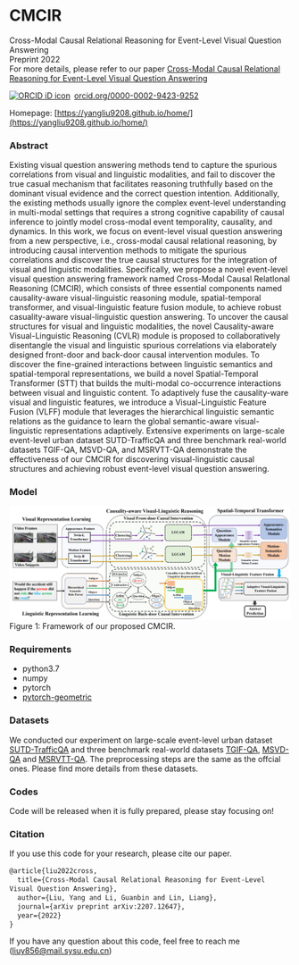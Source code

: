 # CMCIR
Cross-Modal Causal Relational Reasoning for Event-Level Visual Question Answering     
Preprint 2022           
For more details, please refer to our paper [Cross-Modal Causal Relational Reasoning for Event-Level Visual Question Answering](https://arxiv.org/abs/2207.12647)     

<a href="https://orcid.org/0000-0002-9423-9252" target="orcid.widget" rel="noopener noreferrer" style="vertical-align:top;"><img src="https://orcid.org/sites/default/files/images/orcid_16x16.png" style="width:1em;margin-right:.5em;" alt="ORCID iD icon">orcid.org/0000-0002-9423-9252</a>

Homepage: [https://yangliu9208.github.io/home/](https://yangliu9208.github.io/home/)

### Abstract
Existing visual question answering methods tend to capture the spurious correlations from visual and linguistic modalities, and fail to discover the true casual mechanism that facilitates reasoning truthfully based on the dominant visual evidence and the correct question intention. Additionally, the existing methods usually ignore the complex event-level understanding in multi-modal settings that requires a strong cognitive capability of causal inference to jointly model cross-modal event temporality, causality, and dynamics. In this work, we focus on event-level visual question answering from a new perspective, i.e., cross-modal causal relational reasoning, by introducing causal intervention methods to mitigate the spurious correlations and discover the true causal structures for the integration of visual and linguistic modalities. Specifically, we propose a novel event-level visual question answering framework named Cross-Modal Causal RelatIonal Reasoning (CMCIR), which consists of three essential components named causality-aware visual-linguistic reasoning module, spatial-temporal transformer, and visual-linguistic feature fusion module, to achieve robust casuality-aware visual-linguistic question answering. To uncover the causal structures for visual and linguistic modalities, the novel Causality-aware Visual-Linguistic Reasoning (CVLR) module is proposed to collaboratively disentangle the visual and linguistic spurious correlations via elaborately designed front-door and back-door causal intervention modules. To discover the fine-grained interactions between linguistic semantics and spatial-temporal representations, we build a novel Spatial-Temporal Transformer (STT) that builds the multi-modal co-occurrence interactions between visual and linguistic content. To adaptively fuse the causality-ware visual and linguistic features, we introduce a Visual-Linguistic Feature Fusion (VLFF) module that leverages the hierarchical linguistic semantic relations as the guidance to learn the global semantic-aware visual-linguistic representations adaptively. Extensive experiments on large-scale event-level urban dataset SUTD-TrafficQA and three benchmark real-world datasets TGIF-QA, MSVD-QA, and MSRVTT-QA demonstrate the effectiveness of our CMCIR for discovering visual-linguistic causal structures and achieving robust event-level visual question answering.

### Model
![Image](Fig1.png)        
Figure 1: Framework of our proposed CMCIR.        

### Requirements
- python3.7
- numpy
- pytorch
- [pytorch-geometric](https://pytorch-geometric.readthedocs.io/en/latest/notes/installation.html)    

### Datasets
We conducted our experiment on large-scale event-level urban dataset [SUTD-TrafficQA](https://sutdcv.github.io/SUTD-TrafficQA/#/) and three benchmark real-world datasets [TGIF-QA](https://github.com/YunseokJANG/tgif-qa), [MSVD-QA](https://github.com/xudejing/video-question-answering) and [MSRVTT-QA](https://github.com/xudejing/video-question-answering). The preprocessing steps are the same as the offcial ones. Please find more details from these datasets.        

### Codes
Code will be released when it is fully prepared, please stay focusing on!     

### Citation
If you use this code for your research, please cite our paper.      
```
@article{liu2022cross,
  title={Cross-Modal Causal Relational Reasoning for Event-Level Visual Question Answering},
  author={Liu, Yang and Li, Guanbin and Lin, Liang},
  journal={arXiv preprint arXiv:2207.12647},
  year={2022}
}
``` 
If you have any question about this code, feel free to reach me (liuy856@mail.sysu.edu.cn)      
